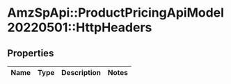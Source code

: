 # AmzSpApi::ProductPricingApiModel20220501::HttpHeaders

## Properties
Name | Type | Description | Notes
------------ | ------------- | ------------- | -------------

